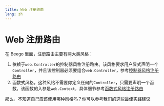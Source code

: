 ```yaml
---
title: Web 注册路由
lang: zh
---
```


# Web 注册路由

在 Beego 里面，注册路由主要有两大类风格：

1. 依赖于`web.Controller`的控制器风格注册路由。该风格要求用户显式声明一个 `Controller`，并且该控制器必须要组合`web.Controller`，参考[控制器风格注册路由](./ctrl_style/README.md)
2. 函数式风格。这种风格不需要你定义任何的`Controller`，只需要声明一个函数，该函数的入参是`web.Context`，具体细节参考[函数式风格注册路由](./functional_style/README.md)

那么，不知道自己应该使用哪种风格吗？你可以参考我们的这些[最佳实践](best_practice.md)建议
